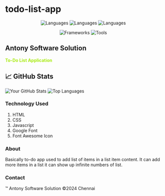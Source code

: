 # todo-list-app

<div align="center">

![Languages](https://img.shields.io/github/languages/top/antonyjued/todo-list-app?style=flat&logo=HTML5)
![Languages](https://img.shields.io/github/languages/top/antonyjued/todo-list-app?style=flat&logo=javascript)
![Languages](https://img.shields.io/github/languages/top/antonyjued/todo-list-app?style=flat&logo=CSS)

![Frameworks](https://img.shields.io/badge/Frameworks-BasicJavascript-green)
![Tools](https://img.shields.io/badge/Tools-Acode-blue)


</div>

## Antony Software Solution 
<b style="color:#a8eb12;">To-Do List Application</b>


## 📈 GitHub Stats

![Your GitHub Stats](https://github-readme-stats.vercel.app/api?username=antonyjued&show_icons=true&hide_title=true&count_private=false&hide=prs&theme=radical)
![Top Languages](https://github-readme-stats.vercel.app/api/top-langs/?username=antonyjued&layout=compact&theme=radical)

### Technology Used
1. HTML
2. CSS
3. Javascript
4. Google Font
5. Font Awesome Icon

### About
 Basically to-do app used to add list of items in a 
 list item content. It can add more items in a list
 it can show up infinite numbers of list.

### Contact

&trade; Antony Software Solution
&copy;2024 Chennai

